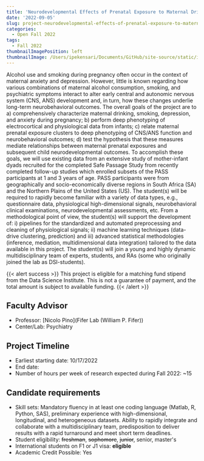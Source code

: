```yaml
---
title: 'Neurodevelopmental Effects of Prenatal Exposure to Maternal Drinking, Smoking and Adverse Psychosocial Factors'
date: '2022-09-05'
slug: project-neurodevelopmental-effects-of-prenatal-exposure-to-maternal-drinking-smoking-and-adverse-psychosocial-factors
categories:
  - Open Fall 2022
tags:
  - Fall 2022
thumbnailImagePosition: left
thumbnailImage: /Users/ipekensari/Documents/GitHub/site-source/static/img/construction.png
---
```

Alcohol use and smoking during pregnancy often occur in the context of maternal anxiety and depression. However, little is known regarding how various combinations of maternal alcohol consumption, smoking, and psychiatric symptoms interact to alter early central and autonomic nervous system (CNS, ANS) development and, in turn, how these changes underlie long-term neurobehavioral outcomes. The overall goals of the project are to a) comprehensively characterize maternal drinking, smoking, depression, and anxiety during pregnancy; b) perform deep phenotyping of electrocortical and physiological data from infants; c) relate maternal prenatal exposure clusters to deep phenotyping of CNS/ANS function and neurobehavioral outcomes; d) test the hypothesis that these measures mediate relationships between maternal prenatal exposures and subsequent child neurodevelopmental outcomes. To accomplish these goals, we will use existing data from an extensive study of mother-infant dyads recruited for the completed Safe Passage Study from recently completed follow-up studies which enrolled subsets of the PASS participants at 1 and 3 years of age. PASS participants were from geographically and socio-economically diverse regions in South Africa (SA) and the Northern Plains of the United States (US). The student(s) will be required to rapidly become familiar with a variety of data types, e.g., questionnaire data, physiological high-dimensional signals, neurobehavioral clinical examinations, neurodevelopmental assessments, etc. From a methodological point of view, the student(s) will support the development of: i) pipelines for the standardized and automated preprocessing and cleaning of physiological signals; ii) machine learning techniques (data-drive clustering, prediction) and iii) advanced statistical methodologies (inference, mediation, multidimensional data integration) tailored to the data available in this project. The student(s) will join a young and highly dynamic multidisciplinary team of experts, students, and RAs (some who originally joined the lab as DSI-students). 

<!--more-->

{{< alert success >}}
This project is eligible for a matching fund stipend from the Data Science Institute. This is not a guarantee of payment, and the total amount is subject to available funding.
{{< /alert >}}

## Faculty Advisor
+ Professor: [Nicolo Pino](Fifer Lab (William P. Fifer))
+ Center/Lab: Psychiatry

## Project Timeline
+ Earliest starting date: 10/17/2022
+ End date: 
+ Number of hours per week of research expected during Fall 2022: ~15

## Candidate requirements
+ Skill sets: Mandatory fluency in at least one coding language (Matlab, R, Python, SAS), preliminary experience with high-dimensional, longitudinal, and heterogeneous datasets. Ability to rapidly integrate and collaborate with a multidisciplinary team, predisposition to deliver results with a rapid turnaround and meet short term deadlines.
+ Student eligibility: ~~freshman~~, ~~sophomore~~, ~~junior~~, senior, master's
+ International students on F1 or J1 visa: **eligible**
+ Academic Credit Possible: Yes

